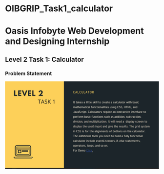 # OIBGRIP_Task1_calculator

# Oasis Infobyte Web Development and Designing Internship 

## Level 2 Task 1: Calculator 

### Problem Statement 
![](./screenshot.jpg)
